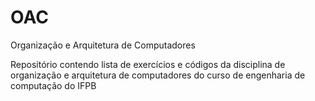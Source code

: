 # OAC
Organização e Arquitetura de Computadores 

Repositório contendo lista de exercícios e códigos da disciplina de organização e arquitetura de computadores do curso de engenharia de computação do IFPB
